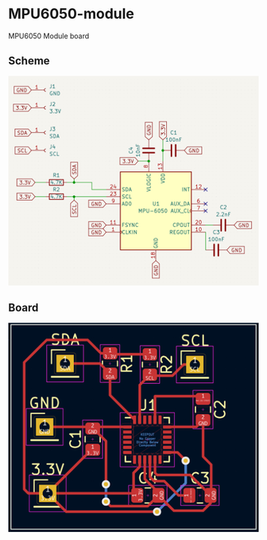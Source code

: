 # MPU6050-module
MPU6050 Module board

## Scheme
![](images/scheme.png)

## Board
![](images/board.png)
